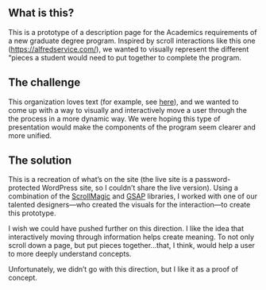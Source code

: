 ## What is this?
This is a prototype of a description page for the Academics requirements of a new graduate degree program. Inspired by scroll interactions like this one (https://alfredservice.com/), we wanted to visually represent the different “pieces a student would need to put together to complete the program.

## The challenge
This organization loves text (for example, see [here](http://learninganddesign.georgetown.edu/academics/)), and we wanted to come up with a way to visually and interactively move a user through the the process in a more dynamic way. We were hoping this type of presentation would make the components of the program seem clearer and more unified.

## The solution
This is a recreation of what’s on the site (the live site is a password-protected WordPress site, so I couldn’t share the live version).  Using a combination of the [ScrollMagic](http://scrollmagic.io/) and [GSAP](https://greensock.com/gsap) libraries, I worked with one of our talented designers&mdash;who created the visuals for the interaction&mdash;to create this prototype.

I wish we could have pushed further on this direction. I like the idea that interactively moving through information helps create meaning. To not only scroll down a page, but put pieces together...that, I think, would help a user to more deeply understand concepts.

Unfortunately, we didn’t go with this direction, but I like it as a proof of concept.